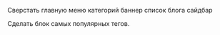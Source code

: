 
Сверстать главную
меню категорий
баннер
список блога
сайдбар


Сделать блок самых популярных тегов.
